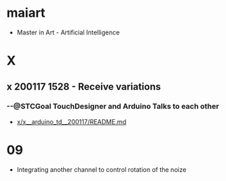 # maiart
* Master in Art - Artificial Intelligence

# X

## x 200117 1528 - Receive variations
### --@STCGoal TouchDesigner and Arduino Talks to each other
* [x/x__arduino_td__200117/README.md](./src/x/x__arduino_td__200117/README.md)

# 09
* Integrating another channel to control rotation of the noize
